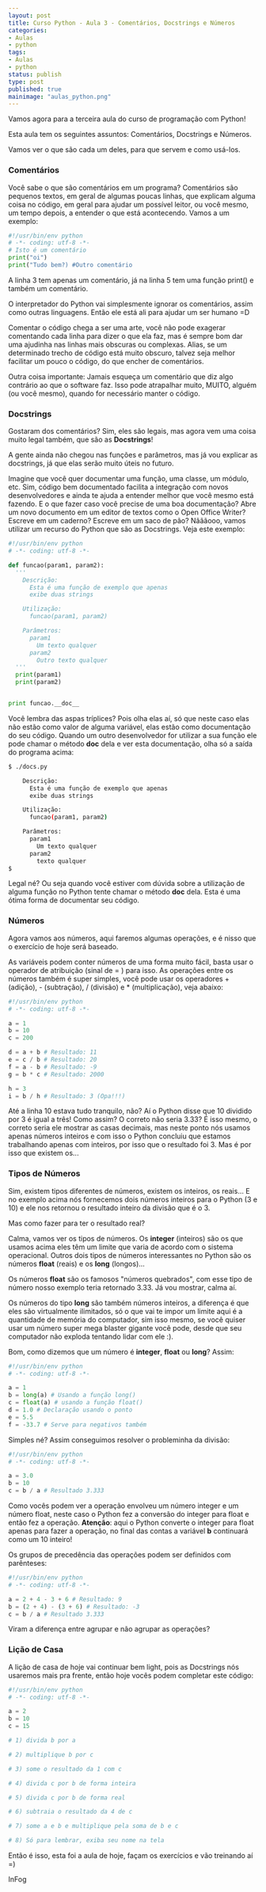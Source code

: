 ```yaml
---
layout: post
title: Curso Python - Aula 3 - Comentários, Docstrings e Números
categories:
- Aulas
- python
tags:
- Aulas
- python
status: publish
type: post
published: true
mainimage: "aulas_python.png"
---
```


Vamos agora para a terceira aula do curso de programação com Python!

Esta aula tem os seguintes assuntos: Comentários, Docstrings e Números.

Vamos ver o que são cada um deles, para que servem e como usá-los.

### Comentários

Você sabe o que são comentários em um programa? Comentários são pequenos textos, em geral de algumas poucas linhas, que explicam alguma coisa no código, em geral para ajudar um possível leitor, ou você mesmo, um tempo depois, a entender o que está acontecendo. Vamos a um exemplo:

```python
#!/usr/bin/env python
# -*- coding: utf-8 -*-
# Isto é um comentário
print("oi")
print("Tudo bem?) #Outro comentário
```

A linha 3 tem apenas um comentário, já na linha 5 tem uma função print() e também um comentário.

O interpretador do Python vai simplesmente ignorar os comentários, assim como outras linguagens. Então ele está ali para ajudar um ser humano =D

Comentar o código chega a ser uma arte, você não pode exagerar comentando cada linha para dizer o que ela faz, mas é sempre bom dar uma ajudinha nas linhas mais obscuras ou complexas. Alias, se um determinado trecho de código está muito obscuro, talvez seja melhor facilitar um pouco o código, do que encher de comentários.

Outra coisa importante: Jamais esqueça um comentário que diz algo contrário ao que o software faz. Isso pode atrapalhar muito, MUITO, alguém (ou você mesmo), quando for necessário manter o código.

### Docstrings

Gostaram dos comentários? Sim, eles são legais, mas agora vem uma coisa muito legal também, que são as **Docstrings**!

A gente ainda não chegou nas funções e parâmetros, mas já vou explicar as docstrings, já que elas serão muito úteis no futuro.

Imagine que você quer documentar uma função, uma classe, um módulo, etc. Sim, código bem documentado facilita a integração com novos desenvolvedores e ainda te ajuda a entender melhor que você mesmo está fazendo. E o que fazer caso você precise de uma boa documentação? Abre um novo documento em um editor de textos como o Open Office Writer? Escreve em um caderno? Escreve em um saco de pão? Nãããooo, vamos utilizar um recurso do Python que são as Docstrings. Veja este exemplo:

```python
#!/usr/bin/env python
# -*- coding: utf-8 -*-

def funcao(param1, param2):
  '''
    Descrição:
      Esta é uma função de exemplo que apenas
      exibe duas strings

    Utilização:
      funcao(param1, param2)

    Parâmetros:
      param1
        Um texto qualquer
      param2
        Outro texto qualquer
  '''
  print(param1)
  print(param2)


print funcao.__doc__
```

Você lembra das aspas tríplices? Pois olha elas aí, só que neste caso elas não estão como valor de alguma variável, elas estão como documentação do seu código. Quando um outro desenvolvedor for utilizar a sua função ele pode chamar o método __doc__ dela e ver esta documentação, olha só a saída do programa acima:

```sh
$ ./docs.py

    Descrição:
      Esta é uma função de exemplo que apenas
      exibe duas strings

    Utilização:
      funcao(param1, param2)

    Parâmetros:
      param1
        Um texto qualquer
      param2
        texto qualquer
$
```

Legal né? Ou seja quando você estiver com dúvida sobre a utilização de alguma função no Python tente chamar o método __doc__ dela. Esta é uma ótima forma de documentar seu código.

### Números

Agora vamos aos números, aqui faremos algumas operações, e é nisso que o exercício de hoje será baseado.

As variáveis podem conter números de uma forma muito fácil, basta usar o operador de atribuição (sinal de = ) para isso. As operações entre os números também é super simples, você pode usar os operadores + (adição), - (subtração), / (divisão) e * (multiplicação), veja abaixo:

```python
#!/usr/bin/env python
# -*- coding: utf-8 -*-

a = 1
b = 10
c = 200

d = a + b # Resultado: 11
e = c / b # Resultado: 20
f = a - b # Resultado: -9
g = b * c # Resultado: 2000

h = 3
i = b / h # Resultado: 3 (Opa!!!)
```

Até a linha 10 estava tudo tranquilo, não? Aí o Python disse que 10 dividido por 3 é igual a três! Como assim? O correto não seria 3.33? É isso mesmo, o correto seria ele mostrar as casas decimais, mas neste ponto nós usamos apenas números inteiros e com isso o Python concluiu que estamos trabalhando apenas com inteiros, por isso que o resultado foi 3. Mas é por isso que existem os...

### Tipos de Números

Sim, existem tipos diferentes de números, existem os inteiros, os reais... E no exemplo acima nós fornecemos dois números inteiros para o Python (3 e 10) e ele nos retornou o resultado inteiro da divisão que é o 3.

Mas como fazer para ter o resultado real?

Calma, vamos ver os tipos de números. Os **integer** (inteiros) são os que usamos acima eles têm um limite que varia de acordo com o sistema operacional. Outros dois tipos de números interessantes no Python são os números **float** (reais) e os **long** (longos)...

Os números **float** são os famosos "números quebrados", com esse tipo de número nosso exemplo teria retornado 3.33. Já vou mostrar, calma aí.

Os números do tipo **long** são também números inteiros, a diferença é que eles são virtualmente ilimitados, só o que vai te impor um limite aqui é a quantidade de memória do computador, sim isso mesmo, se você quiser usar um número super mega blaster gigante você pode, desde que seu computador não exploda tentando lidar com ele :).

Bom, como dizemos que um número é **integer**, **float** ou **long**? Assim:

```python
#!/usr/bin/env python
# -*- coding: utf-8 -*-

a = 1
b = long(a) # Usando a função long()
c = float(a) # usando a função float()
d = 1.0 # Declaração usando o ponto
e = 5.5
f = -33.7 # Serve para negativos também
```

Simples né? Assim conseguimos resolver o probleminha da divisão:

```python
#!/usr/bin/env python
# -*- coding: utf-8 -*-

a = 3.0
b = 10
c = b / a # Resultado 3.333
```

Como vocês podem ver a operação envolveu um número integer e um número float, neste caso o Python fez a conversão do integer para float e então fez a operação. **Atenção**: aqui o Python converte o integer para float apenas para fazer a operação, no final das contas a variável **b** continuará como um 10 inteiro!

Os grupos de precedência das operações podem ser definidos com parênteses:

```python
#!/usr/bin/env python
# -*- coding: utf-8 -*-

a = 2 + 4 - 3 + 6 # Resultado: 9
b = (2 + 4) - (3 + 6) # Resultado: -3
c = b / a # Resultado 3.333
```

Viram a diferença entre agrupar e não agrupar as operações?

### Lição de Casa

A lição de casa de hoje vai continuar bem light, pois as Docstrings nós usaremos mais pra frente, então hoje vocês podem completar este código:

```python
#!/usr/bin/env python
# -*- coding: utf-8 -*-

a = 2
b = 10
c = 15

# 1) divida b por a

# 2) multiplique b por c

# 3) some o resultado da 1 com c

# 4) divida c por b de forma inteira

# 5) divida c por b de forma real

# 6) subtraia o resultado da 4 de c

# 7) some a e b e multiplique pela soma de b e c

# 8) Só para lembrar, exiba seu nome na tela
```

Então é isso, esta foi a aula de hoje, façam os exercícios e vão treinando aí =)

InFog

